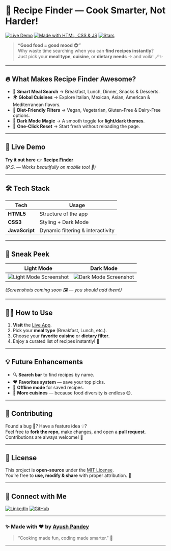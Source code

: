 # 🍳 Recipe Finder — Cook Smarter, Not Harder!  

[![Live Demo](https://img.shields.io/badge/🔗-Live_Demo-brightgreen?style=for-the-badge)](https://ayush83090.github.io/Recipe-finder/)
[![Made with HTML, CSS & JS](https://img.shields.io/badge/Made%20With-HTML%20%7C%20CSS%20%7C%20JS-blue?style=for-the-badge)](#)
[![Stars](https://img.shields.io/github/stars/ayush83090/Recipe-finder?style=social)](https://github.com/ayush83090/Recipe-finder/stargazers)

> **“Good food = good mood 😋”**  
> Why waste time searching when you can **find recipes instantly**?  
> Just pick your **meal type**, **cuisine**, or **dietary needs** → and voilà! 🪄✨

---

## 🔥 **What Makes Recipe Finder Awesome?**

- 🥗 **Smart Meal Search** → Breakfast, Lunch, Dinner, Snacks & Desserts.
- 🌍 **Global Cuisines** → Explore Italian, Mexican, Asian, American & Mediterranean flavors.
- 🥦 **Diet-Friendly Filters** → Vegan, Vegetarian, Gluten-Free & Dairy-Free options.
- 🌙 **Dark Mode Magic** → A smooth toggle for **light/dark themes**.
- 🧹 **One-Click Reset** → Start fresh without reloading the page.

---

## 🚀 **Live Demo**
**Try it out here** 👉 [**Recipe Finder**](https://ayush83090.github.io/Recipe-finder/)  
*(P.S. — Works beautifully on mobile too! 📱)*  

---

## 🛠️ **Tech Stack**

| **Tech** | **Usage** |
|----------|-----------|
| **HTML5** | Structure of the app |
| **CSS3** | Styling + Dark Mode |
| **JavaScript** | Dynamic filtering & interactivity |

---

## 🎨 **Sneak Peek**

| **Light Mode** | **Dark Mode** |
|---------------|---------------|
| ![Light Mode Screenshot](https://via.placeholder.com/400x200.png?text=Light+Mode) | ![Dark Mode Screenshot](https://via.placeholder.com/400x200.png?text=Dark+Mode) |

*(Screenshots coming soon 🖼️ — you should add them!)*

---

## 🧑‍🍳 **How to Use**

1. **Visit** the [Live App](https://ayush83090.github.io/Recipe-finder/).
2. Pick your **meal type** (Breakfast, Lunch, etc.).
3. Choose your **favorite cuisine** or **dietary filter**.
4. Enjoy a curated list of recipes instantly! 🚀

---

## 💡 **Future Enhancements**

- 🔍 **Search bar** to find recipes by name.
- ❤️ **Favorites system** — save your top picks.
- 📱 **Offline mode** for saved recipes.
- 🥢 **More cuisines** — because food diversity is endless 😍.

---

## 🤝 **Contributing**

Found a bug 🐞? Have a feature idea 💡?  
Feel free to **fork the repo**, make changes, and open a **pull request**.  
Contributions are always welcome! 🎉  

---

## 📜 **License**

This project is **open-source** under the [MIT License](LICENSE).  
You’re free to **use, modify & share** with proper attribution. 🌟

---

## 💌 **Connect with Me**

[![LinkedIn](https://img.shields.io/badge/LinkedIn-Ayush_Pandey-blue?style=flat-square&logo=linkedin)](https://www.linkedin.com/in/ayush-pandey-7566a128b/)
[![GitHub](https://img.shields.io/badge/GitHub-ayush83090-black?style=flat-square&logo=github)](https://github.com/ayush83090)

---

### ✨ **Made with ❤️ by [Ayush Pandey](https://github.com/ayush83090)**

> “Cooking made fun, coding made smarter.” 🍜

---
